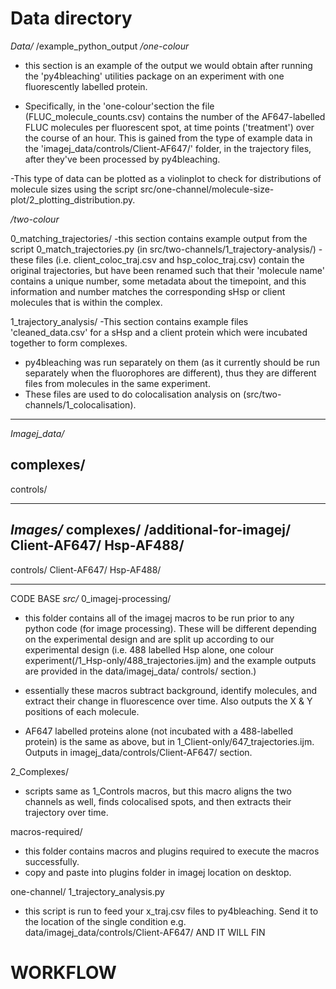 # Data directory
*Data/*
/example_python_output
*/one-colour*
- this section is an example of the output we would obtain after running the 'py4bleaching' utilities package on an experiment with one fluorescently labelled protein. 
  
- Specifically, in the 'one-colour'section the file (FLUC_molecule_counts.csv) contains the number of the AF647-labelled FLUC molecules per fluorescent spot, at time points ('treatment') over the course of an hour. This is gained from the type of example data in the 'imagej_data/controls/Client-AF647/' folder, in the trajectory files, after they've been processed by py4bleaching.

-This type of data can be plotted as a violinplot to check for distributions of molecule sizes using the script src/one-channel/molecule-size-plot/2_plotting_distribution.py. 


*/two-colour*

0_matching_trajectories/
-this section contains example output from the script 0_match_trajectories.py (in src/two-channels/1_trajectory-analysis/)
-these files (i.e. client_coloc_traj.csv and hsp_coloc_traj.csv) contain the original trajectories, but have been renamed such that their 'molecule name' contains a unique number, some metadata about the timepoint, and this information and number matches the corresponding sHsp or client molecules that is within the complex. 

1_trajectory_analysis/
-This section contains example files 'cleaned_data.csv' for a sHsp and a client protein which were incubated together to form complexes. 
- py4bleaching was run separately on them (as it currently should be run separately when the fluorophores are different), thus they are different files from molecules in the same experiment.
- These files are used to do colocalisation analysis on (src/two-channels/1_colocalisation).
  
----------------------------------------------------------------------------------

*Imagej_data/*

complexes/
-------------------
controls/



----------------------------------------------------------------------------------
*Images/*
complexes/
/additional-for-imagej/
Client-AF647/
Hsp-AF488/
-----------------
controls/
Client-AF647/
Hsp-AF488/



----------------------------------------------------------------------------------

CODE BASE
*src/*
0_imagej-processing/
- this folder contains all of the imagej macros to be run prior to any python code (for image processing). These will be different depending on the experimental design and are split up according to our experimental design (i.e. 488 labelled Hsp alone, one colour experiment(/1_Hsp-only/488_trajectories.ijm) and the example outputs are provided in the data/imagej_data/ controls/ section.)
  
- essentially these macros subtract background, identify molecules, and extract their change in fluorescence over time. Also outputs the X & Y positions of each molecule.
  
- AF647 labelled proteins alone (not incubated with a 488-labelled protein) is the same as above, but in 1_Client-only/647_trajectories.ijm. Outputs in imagej_data/controls/Client-AF647/ section. 

2_Complexes/
- scripts same as 1_Controls macros, but this macro aligns the two channels as well, finds colocalised spots, and then extracts their trajectory over time. 
  
macros-required/
- this folder contains macros and plugins required to execute the macros successfully.
- copy and paste into plugins folder in imagej location on desktop.

one-channel/
1_trajectory_analysis.py
- this script is run to feed your x_traj.csv files to py4bleaching. Send it to the location of the single condition e.g. data/imagej_data/controls/Client-AF647/ AND IT WILL FIN

# WORKFLOW